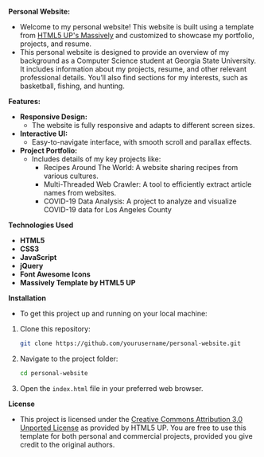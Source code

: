**Personal Website:**
- Welcome to my personal website! This website is built using a template from [HTML5 UP's Massively](https://html5up.net/massively) and customized to showcase my portfolio, projects, and resume.
- This personal website is designed to provide an overview of my background as a Computer Science student at Georgia State University. It includes information about my projects, resume, and other relevant professional details. You’ll also find sections for my interests, such as basketball, fishing, and hunting.

**Features:**
- **Responsive Design:**
    - The website is fully responsive and adapts to different screen sizes.
- **Interactive UI:**
    - Easy-to-navigate interface, with smooth scroll and parallax effects.
- **Project Portfolio:**
    - Includes details of my key projects like:
        - Recipes Around The World: A website sharing recipes from various cultures.
        - Multi-Threaded Web Crawler: A tool to efficiently extract article names from websites.
        - COVID-19 Data Analysis: A project to analyze and visualize COVID-19 data for Los Angeles County

**Technologies Used**
- **HTML5**
- **CSS3**
- **JavaScript**
- **jQuery**
- **Font Awesome Icons**
- **Massively Template by HTML5 UP**


**Installation**
- To get this project up and running on your local machine:

1. Clone this repository:
    ```bash
    git clone https://github.com/yourusername/personal-website.git
    ```
2. Navigate to the project folder:
    ```bash
    cd personal-website
    ```
3. Open the `index.html` file in your preferred web browser.

**License**
- This project is licensed under the [Creative Commons Attribution 3.0 Unported License](http://creativecommons.org/licenses/by/3.0/) as provided by HTML5 UP. You are free to use this template for both personal and commercial projects, provided you give credit to the original authors.
